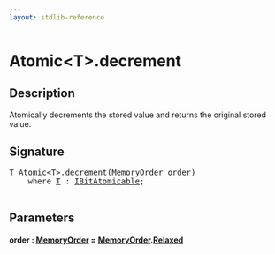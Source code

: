 ```yaml
---
layout: stdlib-reference
---
```


# Atomic\<T\>\.decrement

## Description

Atomically decrements the stored value and returns the original stored
value.




## Signature 

<pre>
<a href="../index.html#typeparam-T" class="code_type">T</a> <a href="../index.html" class="code_type">Atomic</a>&lt;<a href="../index.html#typeparam-T" class="code_type">T</a>&gt;.<a href=".html">decrement</a>(<a href="../../memoryorder-06/index.html" class="code_type">MemoryOrder</a> <a href=".html#decl-order" class="code_param">order</a>)
    <span class='code_keyword'>where</span> <a href="../index.html#typeparam-T" class="code_type">T</a> : <a href="../../../interfaces/ibitatomicable-014/index.html" class="code_type">IBitAtomicable</a>;

</pre>

## Parameters

####  <a id="decl-order"></a>order  : [MemoryOrder](../../memoryorder-06/index.html) = [MemoryOrder](../../memoryorder-06/index.html)\.[Relaxed](../../memoryorder-06/index.html#decl-Relaxed)

